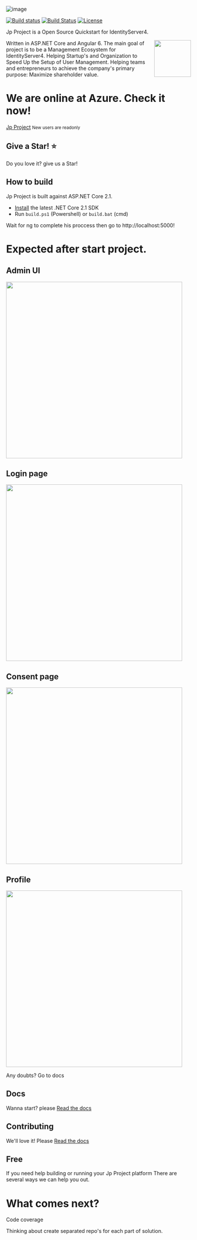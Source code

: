 ![image](https://github.com/brunohbrito/JP-Project/blob/master/docs/images/logo.png?raw=true)

[![Build status](https://ci.appveyor.com/api/projects/status/08v6mg6q439x16xt?svg=true)](https://ci.appveyor.com/project/brunohbrito/jp-project)
[![Build Status](https://dev.azure.com/brunohbrito/Jp-Project/_apis/build/status/brunohbrito.JP-Project)](https://dev.azure.com/brunohbrito/Jp-Project/_build/latest?definitionId=1)
[![License](https://img.shields.io/github/license/brunohbrito/jp-project.svg)](LICENSE)

Jp Project is a Open Source Quickstart for IdentityServer4. 

<img align="right" width="100px" src="https://www.developpez.net/forums/attachments/p289604d1/a/a/a" />
Written in ASP.NET Core and Angular 6.
The main goal of project is to be a Management Ecosystem for IdentityServer4. Helping Startup's and Organization to Speed Up the Setup of User Management. Helping teams and entrepreneurs to achieve the company's primary purpose: Maximize shareholder value.

# We are online at Azure. Check it now! 
[Jp Project](https://jpproject.azurewebsites.net/sso/)
<small> New users are readonly</small>

## Give a Star! ⭐

Do you love it? give us a Star!

## How to build
Jp Project is built against ASP.NET Core 2.1.

* [Install](https://www.microsoft.com/net/download/core#/current) the latest .NET Core 2.1 SDK
* Run `build.ps1` (Powershell) or `build.bat` (cmd)

Wait for ng to complete his proccess then go to http://localhost:5000!

# Expected after start project.

## Admin UI
<img src="https://github.com/brunohbrito/JP-Project/blob/master/docs/images/admin-home.jpg?raw=true" width="480" />

## Login page
<img src="https://github.com/brunohbrito/JP-Project/blob/master/docs/images/login.JPG?raw=true" width="480" />

## Consent page
<img src="https://github.com/brunohbrito/JP-Project/blob/master/docs/images/consent-page.JPG?raw=true" width="480" />

## Profile 
<img src="https://github.com/brunohbrito/JP-Project/blob/master/docs/images/profile.JPG?raw=true" width="480" />

Any doubts? Go to docs

## Docs

Wanna start? please [Read the docs](https://jp-project.readthedocs.io/en/latest/index.html)

## Contributing

We'll love it! Please [Read the docs](https://jp-project.readthedocs.io/en/latest/index.html)

## Free

If you need help building or running your Jp Project platform
There are several ways we can help you out.

# What comes next?

Code coverage

Thinking about create separated repo's for each part of solution.
